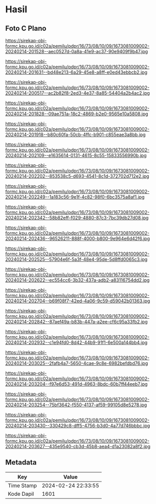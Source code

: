 # Hasil

## Foto C Plano

https://sirekap-obj-formc.kpu.go.id/c02a/pemilu/pdpr/16/73/08/10/09/1673081009002-20240214-201528--aec0527d-0a8a-41e9-ac37-90e9409f9b47.jpg

https://sirekap-obj-formc.kpu.go.id/c02a/pemilu/pdpr/16/73/08/10/09/1673081009002-20240214-201631--bd48e213-6a29-45e8-a8ff-e0ed43ebbcb2.jpg

https://sirekap-obj-formc.kpu.go.id/c02a/pemilu/pdpr/16/73/08/10/09/1673081009002-20240214-200517--ac2b82f8-2ed3-4e37-8a85-54404a2b4ac2.jpg

https://sirekap-obj-formc.kpu.go.id/c02a/pemilu/pdpr/16/73/08/10/09/1673081009002-20240214-201828--09ae751a-18c2-4869-b2e0-9565e10a5808.jpg

https://sirekap-obj-formc.kpu.go.id/c02a/pemilu/pdpr/16/73/08/10/09/1673081009002-20240214-201918--b80c60fa-50cb-4ffc-b901-c855eae3a8bb.jpg

https://sirekap-obj-formc.kpu.go.id/c02a/pemilu/pdpr/16/73/08/10/09/1673081009002-20240214-202109--e1635614-0131-4615-8c55-15833556990b.jpg

https://sirekap-obj-formc.kpu.go.id/c02a/pemilu/pdpr/16/73/08/10/09/1673081009002-20240214-202202--853538c5-d693-4541-8c1d-372702d712e2.jpg

https://sirekap-obj-formc.kpu.go.id/c02a/pemilu/pdpr/16/73/08/10/09/1673081009002-20240214-202249--1a183c56-9e1f-4c82-98f0-6bc3575a8af1.jpg

https://sirekap-obj-formc.kpu.go.id/c02a/pemilu/pdpr/16/73/08/10/09/1673081009002-20240214-202342--58b82eff-f029-4880-87c3-7bc39db27d08.jpg

https://sirekap-obj-formc.kpu.go.id/c02a/pemilu/pdpr/16/73/08/10/09/1673081009002-20240214-202436--96526211-888f-4000-b800-9e964e6d42f6.jpg

https://sirekap-obj-formc.kpu.go.id/c02a/pemilu/pdpr/16/73/08/10/09/1673081009002-20240214-202525--57904e6f-5a3f-48e4-95de-5d8ffd0065c3.jpg

https://sirekap-obj-formc.kpu.go.id/c02a/pemilu/pdpr/16/73/08/10/09/1673081009002-20240214-202622--ec554cc6-3b32-437a-adb2-a83116754dd2.jpg

https://sirekap-obj-formc.kpu.go.id/c02a/pemilu/pdpr/16/73/08/10/09/1673081009002-20240214-202704--b69f08f7-42ed-4a06-9c59-d59042b01363.jpg

https://sirekap-obj-formc.kpu.go.id/c02a/pemilu/pdpr/16/73/08/10/09/1673081009002-20240214-202842--87aef49a-b83b-447a-a2ee-cf6c95a33fb2.jpg

https://sirekap-obj-formc.kpu.go.id/c02a/pemilu/pdpr/16/73/08/10/09/1673081009002-20240214-202932--c1e94fd0-8d42-44b9-91f1-6e500a144bb4.jpg

https://sirekap-obj-formc.kpu.go.id/c02a/pemilu/pdpr/16/73/08/10/09/1673081009002-20240214-203025--2fafb4a7-5650-4cae-9c8e-6982befdbd76.jpg

https://sirekap-obj-formc.kpu.go.id/c02a/pemilu/pdpr/16/73/08/10/09/1673081009002-20240214-203204--f97e6d53-491d-4963-8bdc-60b7ff44eeb7.jpg

https://sirekap-obj-formc.kpu.go.id/c02a/pemilu/pdpr/16/73/08/10/09/1673081009002-20240214-203254--75bf3642-f550-4137-af59-99105d8e5278.jpg

https://sirekap-obj-formc.kpu.go.id/c02a/pemilu/pdpr/16/73/08/10/09/1673081009002-20240214-203430--330429c8-dff5-4756-b3d0-4a77d746bbbc.jpg

https://sirekap-obj-formc.kpu.go.id/c02a/pemilu/pdpr/16/73/08/10/09/1673081009002-20240214-203627--435e9540-cb3d-45b8-aea4-d1a23082a8f2.jpg


## Metadata

| Key        | Value               |
| ---------- | ------------------- |
| Time Stamp | 2024-02-24 22:33:55 |
| Kode Dapil | 1601                |



